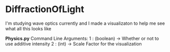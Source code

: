 # DiffractionOfLight
I'm studying wave optics currently and I made a visualizaton to help me see what all this looks like


**Physics.py**
Command Line Arguments:
1 : (boolean) -> Whether or not to use additive intensity
2 : (int) -> Scale Factor for the visualization
